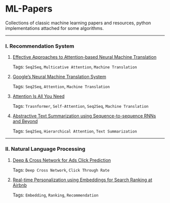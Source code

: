 # ML-Papers
 
Collections of classic machine learning papers and resources, python implementations attached for some algorithms.

---

### I. Recommendation System

1. [Effective Approaches to Attention-based Neural Machine Translation](https://github.com/YifanWu1994/ML-Papers/blob/master/I.%20Natural%20Language%20Processing/1.%20Effective%20Approaches%20to%20Attention-based%20Neural%20Machine%20Translation/Effective%20Approaches%20to%20Attention-based%20Neural%20Machine%20Translation.pdf)

   Tags: `Seq2Seq`, `Multicative Attention`, `Machine Translation`

2. [Google’s Neural Machine Translation System](https://github.com/YifanWu1994/ML-Papers/blob/master/I.%20Natural%20Language%20Processing/2.%20Google%E2%80%99s%20Neural%20Machine%20Translation%20System/Google%E2%80%99s%20Neural%20Machine%20Translation%20System.pdf)

   Tags: `Seq2Seq`, `Attention`, `Machine Translation`

3. [Attention Is All You Need](https://github.com/YifanWu1994/ML-Papers/blob/master/I.%20Natural%20Language%20Processing/3.%20Attention%20Is%20All%20You%20Need/Attention%20Is%20All%20You%20Need.pdf)

   Tags: `Trasnformer`, `Self-Attention`, `Seq2Seq`, `Machine Translation`

4. [Abstractive Text Summarization using Sequence-to-sequence RNNs and Beyond](https://github.com/YifanWu1994/ML-Papers/blob/master/I.%20Natural%20Language%20Processing/4.%20Abstractive%20Text%20Summarization%20using%20Sequence-to-sequence%20RNNs%20and%20Beyond/Abstractive%20Text%20Summarization%20using%20Sequence-to-sequence%20RNNs%20and%20Beyond.pdf)

   Tags: `Seq2Seq`, `Hierarchical Attention`, `Text Summarization`
   
---

### II. Natural Language Processing

1. [Deep & Cross Network for Ads Click Prediction](https://github.com/YifanWu1994/ML-Papers/blob/master/II.%20Recommendation%20System/1.%20Deep%20%26%20Cross%20Network%20for%20Ads%20Click%20Prediction/Deep%20%26%20Cross%20Network%20for%20Ads%20Click%20Prediction.pdf)

   Tags: `Deep Cross Network`, `Click Through Rate`

2. [Real-time Personalization using Embeddings for Search Ranking at Airbnb](https://github.com/YifanWu1994/ML-Papers/blob/master/II.%20Recommendation%20System/2.%20Real-time%20Personalization%20using%20Embeddings%20for%20Search%20Ranking%20at%20Airbnb/Real-time%20Personalization%20using%20Embeddings%20for%20Search%20Ranking%20at%20Airbnb.pdf)

   Tags: `Embedding`, `Ranking`, `Recommendation`
